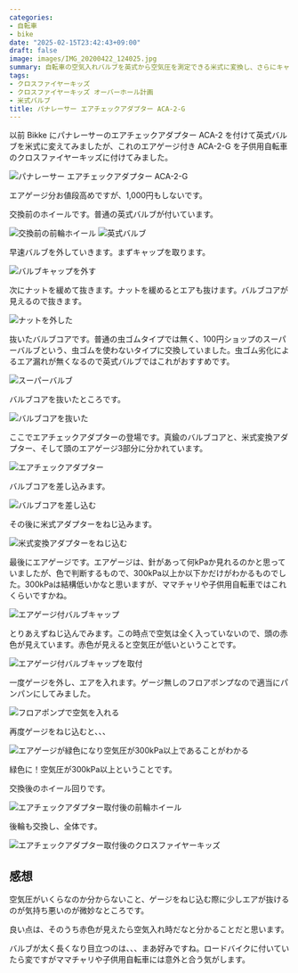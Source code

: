 ```yaml
---
categories:
- 自転車
- bike
date: "2025-02-15T23:42:43+09:00"
draft: false
image: images/IMG_20200422_124025.jpg
summary: 自転車の空気入れバルブを英式から空気圧を測定できる米式に変換し、さらにキャップに圧力計の機能まで付いた英式→米式変換アダプター、パナレーサー ACA-2-G を子ども用自転車に取り付けてみました。
tags:
- クロスファイヤーキッズ
- クロスファイヤーキッズ オーバーホール計画
- 米式バルブ
title: パナレーサー エアチェックアダプター ACA-2-G
---
```


以前 Bikke にパナレーサーのエアチェックアダプター ACA-2 を付けて英式バルブを米式に変えてみましたが、これのエアゲージ付き ACA-2-G を子供用自転車のクロスファイヤーキッズに付けてみました。

![パナレーサー エアチェックアダプター ACA-2-G](./images/IMG_20200422_080801.jpg)

エアゲージ分お値段高めですが、1,000円もしないです。

交換前のホイールです。普通の英式バルブが付いています。

![交換前の前輪ホイール](./images/DSCF0042.JPG) ![英式バルブ](./images/IMG_20200422_124032.jpg)

早速バルブを外していきます。まずキャップを取ります。

![バルブキャップを外す](./images/IMG_20200422_124122.jpg)

次にナットを緩めて抜きます。ナットを緩めるとエアも抜けます。バルブコアが見えるので抜きます。

![ナットを外した](./images/IMG_20200422_124142.jpg)

抜いたバルブコアです。普通の虫ゴムタイプでは無く、100円ショップのスーパーバルブという、虫ゴムを使わないタイプに交換していました。虫ゴム劣化によるエア漏れが無くなるので英式バルブではこれがおすすめです。

![スーパーバルブ](./images/IMG_20200422_124156.jpg)

バルブコアを抜いたところです。

![バルブコアを抜いた](./images/IMG_20200422_124208.jpg)

ここでエアチェックアダプターの登場です。真鍮のバルブコアと、米式変換アダプター、そして頭のエアゲージ3部分に分かれています。

![エアチェックアダプター](./images/IMG_20200422_124025.jpg)

バルブコアを差し込みます。

![バルブコアを差し込む](./images/IMG_20200422_124307.jpg)

その後に米式アダプターをねじ込みます。

![米式変換アダプターをねじ込む](./images/IMG_20200422_124334.jpg)

最後にエアゲージです。エアゲージは、針があって何kPaか見れるのかと思っていましたが、色で判断するもので、300kPa以上か以下かだけがわかるものでした。300kPaは結構低いかなと思いますが、ママチャリや子供用自転車ではこれくらいですかね。

![エアゲージ付バルブキャップ](./images/IMG_20200422_124230.jpg)

とりあえずねじ込んでみます。この時点で空気は全く入っていないので、頭の赤色が見えています。赤色が見えると空気圧が低いということです。

![エアゲージ付バルブキャップを取付](./images/IMG_20200422_124406.jpg)

一度ゲージを外し、エアを入れます。ゲージ無しのフロアポンプなので適当にパンパンにしてみました。

![フロアポンプで空気を入れる](./images/IMG_20200422_124519.jpg)

再度ゲージをねじ込むと、、、

![エアゲージが緑色になり空気圧が300kPa以上であることがわかる](./images/IMG_20200422_124840.jpg)

緑色に！空気圧が300kPa以上ということです。

交換後のホイール回りです。

![エアチェックアダプター取付後の前輪ホイール](./images/DSCF0045.JPG)

後輪も交換し、全体です。

![エアチェックアダプター取付後のクロスファイヤーキッズ](./images/DSCF0043.JPG)

## 感想

空気圧がいくらなのか分からないこと、ゲージをねじ込む際に少しエアが抜けるのが気持ち悪いのが微妙なところです。

良い点は、そのうち赤色が見えたら空気入れ時だなと分かることだと思います。

バルブが太く長くなり目立つのは、、、まあ好みですね。ロードバイクに付いていたら変ですがママチャリや子供用自転車には意外と合う気がします。
